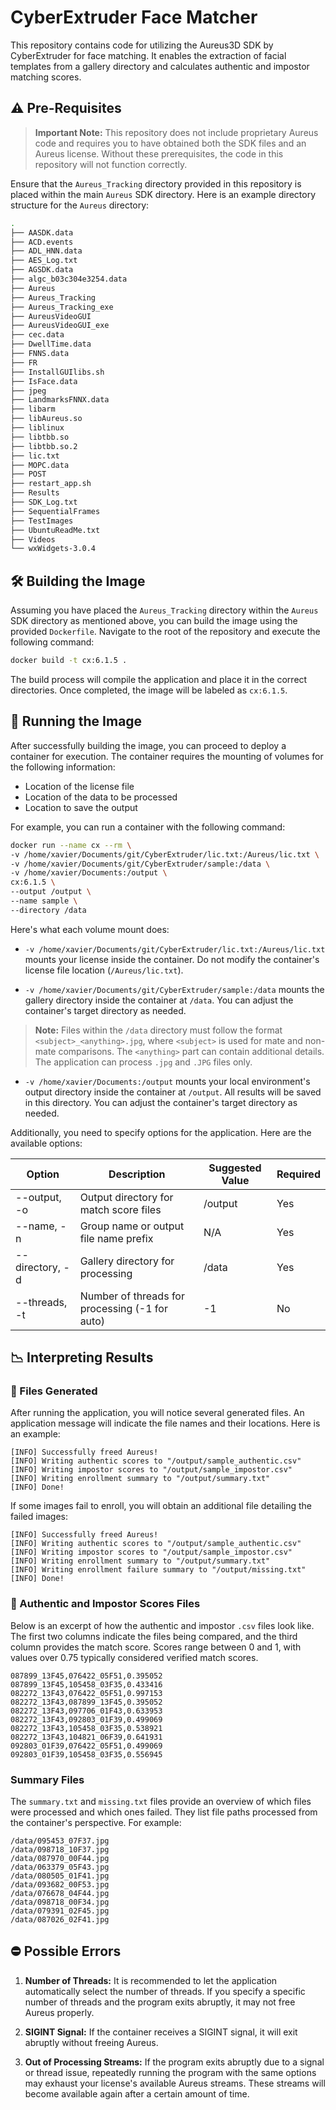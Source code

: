 # CyberExtruder Face Matcher

This repository contains code for utilizing the Aureus3D SDK by CyberExtruder for face matching. It enables the extraction of facial templates from a gallery directory and calculates authentic and impostor matching scores.

## ⚠️ Pre-Requisites 

>**Important Note:** This repository does not include proprietary Aureus code and requires you to have obtained both the SDK files and an Aureus license. Without these prerequisites, the code in this repository will not function correctly.

Ensure that the `Aureus_Tracking` directory provided in this repository is placed within the main `Aureus` SDK directory. Here is an example directory structure for the `Aureus` directory:

```bash
.
├── AASDK.data
├── ACD.events
├── ADL_HNN.data
├── AES_Log.txt
├── AGSDK.data
├── algc_b03c304e3254.data
├── Aureus
├── Aureus_Tracking
├── Aureus_Tracking_exe
├── AureusVideoGUI
├── AureusVideoGUI_exe
├── cec.data
├── DwellTime.data
├── FNNS.data
├── FR
├── InstallGUIlibs.sh
├── IsFace.data
├── jpeg
├── LandmarksFNNX.data
├── libarm
├── libAureus.so
├── liblinux
├── libtbb.so
├── libtbb.so.2
├── lic.txt
├── MOPC.data
├── POST
├── restart_app.sh
├── Results
├── SDK_Log.txt
├── SequentialFrames
├── TestImages
├── UbuntuReadMe.txt
├── Videos
└── wxWidgets-3.0.4
```

## 🛠️ Building the Image 
Assuming you have placed the `Aureus_Tracking` directory within the `Aureus` SDK directory as mentioned above, you can build the image using the provided `Dockerfile`. Navigate to the root of the repository and execute the following command:

```bash
docker build -t cx:6.1.5 .
```

The build process will compile the application and place it in the correct directories. Once completed, the image will be labeled as `cx:6.1.5`.

## 🐳 Running the Image
After successfully building the image, you can proceed to deploy a container for execution. The container requires the mounting of volumes for the following information:

- Location of the license file
- Location of the data to be processed
- Location to save the output

For example, you can run a container with the following command:

```bash
docker run --name cx --rm \
-v /home/xavier/Documents/git/CyberExtruder/lic.txt:/Aureus/lic.txt \
-v /home/xavier/Documents/git/CyberExtruder/sample:/data \
-v /home/xavier/Documents:/output \
cx:6.1.5 \
--output /output \
--name sample \
--directory /data
```

Here's what each volume mount does:

- `-v /home/xavier/Documents/git/CyberExtruder/lic.txt:/Aureus/lic.txt` mounts your license inside the container. Do not modify the container's license file location (`/Aureus/lic.txt`).

- `-v /home/xavier/Documents/git/CyberExtruder/sample:/data` mounts the gallery directory inside the container at `/data`. You can adjust the container's target directory as needed.

> **Note:** Files within the `/data` directory must follow the format `<subject>_<anything>.jpg`, where `<subject>` is used for mate and non-mate comparisons. The `<anything>` part can contain additional details. The application can process `.jpg` and `.JPG` files only.

- `-v /home/xavier/Documents:/output` mounts your local environment's output directory inside the container at `/output`. All results will be saved in this directory. You can adjust the container's target directory as needed.

Additionally, you need to specify options for the application. Here are the available options:

| Option          | Description                                    | Suggested Value | Required |
|-----------------|------------------------------------------------|-----------------|----------|
| --output, -o    | Output directory for match score files         | /output         | Yes      |
| --name, -n      | Group name or output file name prefix          | N/A             | Yes      |
| --directory, -d | Gallery directory for processing               | /data           | Yes      |
| --threads, -t   | Number of threads for processing (-1 for auto) | -1              | No       |

## 📉 Interpreting Results

### 📄 Files Generated
After running the application, you will notice several generated files. An application message will indicate the file names and their locations. Here is an example:

```
[INFO] Successfully freed Aureus!
[INFO] Writing authentic scores to "/output/sample_authentic.csv"
[INFO] Writing impostor scores to "/output/sample_impostor.csv"
[INFO] Writing enrollment summary to "/output/summary.txt"
[INFO] Done!
```

If some images fail to enroll, you will obtain an additional file detailing the failed images:

```
[INFO] Successfully freed Aureus!
[INFO] Writing authentic scores to "/output/sample_authentic.csv"
[INFO] Writing impostor scores to "/output/sample_impostor.csv"
[INFO] Writing enrollment summary to "/output/summary.txt"
[INFO] Writing enrollment failure summary to "/output/missing.txt"
[INFO] Done!
```

### 💯 Authentic and Impostor Scores Files
Below is an excerpt of how the authentic and impostor `.csv` files look like. The first two columns indicate the files being compared, and the third column provides the match score. Scores range between 0 and 1, with values over 0.75 typically considered verified match scores.

```
087899_13F45,076422_05F51,0.395052
087899_13F45,105458_03F35,0.433416
082272_13F43,076422_05F51,0.997153
082272_13F43,087899_13F45,0.395052
082272_13F43,097706_01F43,0.633953
082272_13F43,092803_01F39,0.499069
082272_13F43,105458_03F35,0.538921
082272_13F43,104821_06F39,0.641931
092803_01F39,076422_05F51,0.499069
092803_01F39,105458_03F35,0.556945
```

### Summary Files
The `summary.txt` and `missing.txt` files provide an overview of which files were processed and which ones failed. They list file paths processed from the container's perspective. For example:

```
/data/095453_07F37.jpg
/data/098718_10F37.jpg
/data/087970_00F44.jpg
/data/063379_05F43.jpg
/data/080505_01F41.jpg
/data/093682_00F53.jpg
/data/076678_04F44.jpg
/data/098718_00F34.jpg
/data/079391_02F45.jpg
/data/087026_02F41.jpg
```

## ⛔ Possible Errors

1. **Number of Threads:** It is recommended to let the application automatically select the number of threads. If you specify a specific number of threads and the program exits abruptly, it may not free Aureus properly.

2. **SIGINT Signal:** If the container receives a SIGINT signal, it will exit abruptly without freeing Aureus.

3. **Out of Processing Streams:** If the program exits abruptly due to a signal or thread issue, repeatedly running the program with the same options may exhaust your license's available Aureus streams. These streams will become available again after a certain amount of time.